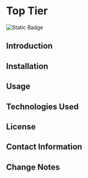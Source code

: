 # Top Tier
![Static Badge](https://img.shields.io/badge/v-1.0-%23FF69B4?style=flat-square&logoSize=auto&labelColor=%23FFC0CB)

## Introduction
## Installation
## Usage
## Technologies Used
## License
## Contact Information
## Change Notes

